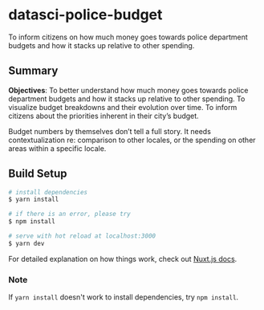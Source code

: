 # datasci-police-budget

To inform citizens on how much money goes towards police department budgets and how it stacks up relative to other spending.

## Summary

**Objectives**: To better understand how much money goes towards police department budgets and how it stacks up relative to other spending. To visualize budget breakdowns and their evolution over time. To inform citizens about the priorities inherent in their city’s budget.

Budget numbers by themselves don’t tell a full story. It needs contextualization re: comparison to other locales, or the spending on other areas within a specific locale.

## Build Setup

```bash
# install dependencies
$ yarn install

# if there is an error, please try
$ npm install

# serve with hot reload at localhost:3000
$ yarn dev

```

For detailed explanation on how things work, check out [Nuxt.js docs](https://nuxtjs.org).

### Note

If `yarn install` doesn't work to install dependencies, try `npm install`.
